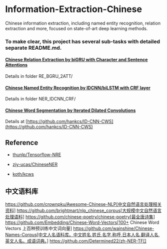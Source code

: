 # Information-Extraction-Chinese

Chinese information extraction, including named entity recognition, relation extraction and more, focused on state-of-art deep learning methods.


### To make clear, this project has several sub-tasks with detailed separate README.md.


#### [Chinese Relation Extraction by biGRU with Character and Sentence Attentions](https://github.com/crownpku/Information-Extraction-Chinese/tree/master/RE_BGRU_2ATT)

Details in folder RE_BGRU_2ATT/


#### [Chinese Named Entity Recognition by IDCNN/biLSTM with CRF layer](https://github.com/crownpku/Information-Extraction-Chinese/tree/master/NER_IDCNN_CRF)

Details in folder NER_IDCNN_CRF/


#### [Chinese Word Segmentation by Iterated Dilated Convolutions](https://github.com/hankcs/ID-CNN-CWS)

Details at [https://github.com/hankcs/ID-CNN-CWS](https://github.com/hankcs/ID-CNN-CWS)


## Reference

* [thunlp/Tensorflow-NRE](https://github.com/thunlp/TensorFlow-NRE)

* [zjy-ucas/ChineseNER](https://github.com/zjy-ucas/ChineseNER)

* [koth/kcws](https://github.com/koth/kcws)


## 中文语料库

https://github.com/crownpku/Awesome-Chinese-NLP[中文自然语言处理相关资料]
https://github.com/brightmart/nlp_chinese_corpus[大规模中文自然语言处理语料]
https://github.com/chinese-poetry/chinese-poetry[最全唐诗集]
https://github.com/Embedding/Chinese-Word-Vectors[100+ Chinese Word Vectors 上百种预训练中文词向量]
https://github.com/wainshine/Chinese-Names-Corpus[中文人名语料库。中文姓名,姓氏,名字,称呼,日本人名,翻译人名,英文人名。成语词典。]
https://github.com/Determined22/zh-NER-TF[]